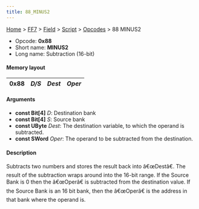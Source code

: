 ```yaml
---
title: 88_MINUS2
---
```


[Home](../../../../Main_Page.md) > [FF7](../../../../FF7.md) > [Field](../../../Field.md) > [Script](../../Script.md) > [Opcodes](../Opcodes.md) > 88 MINUS2

-   Opcode: **0x88**
-   Short name: **MINUS2**
-   Long name: Subtraction (16-bit)

#### Memory layout

| 0x88 | *D/S* | *Dest* | *Oper* |
|------|-------|--------|--------|

#### Arguments

-   **const Bit\[4\]** *D*: Destination bank
-   **const Bit\[4\]** *S*: Source bank
-   **const UByte** *Dest*: The destination variable, to which the operand is subtracted.
-   **const SWord** *Oper*: The operand to be subtracted from the destination.

#### Description

Subtracts two numbers and stores the result back into â€œDestâ€. The result of the subtraction wraps around into the 16-bit range. If the Source Bank is 0 then the â€œOperâ€ is subtracted from the destination value. If the Source Bank is an 16 bit bank, then the â€œOperâ€ is the address in that bank where the operand is.
